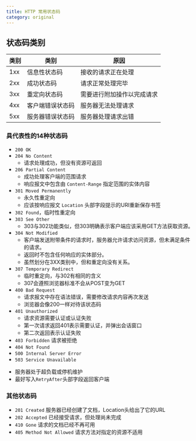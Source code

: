 ```yaml
---
title: HTTP 常用状态码
category: original
---
```


## 状态码类别

|类别|类别|原因|
|----|----|----|
|1xx|信息性状态码|接收的请求正在处理|
|2xx|成功状态码|请求正常处理完毕|
|3xx|重定向状态码|需要进行附加操作以完成请求|
|4xx|客户端错误状态码|服务器无法处理请求|
|5xx|服务器错误状态码|服务器处理请求出错|

### 具代表性的14种状态码

- `200 OK`
- `204 No Content`
  + 请求处理成功，但没有资源可返回
- `206 Partial Content`
  + 成功处理客户端的范围请求
  + 响应报文中包含由 `Content-Range` 指定范围的实体内容
- `301 Moved Permanently`
  + 永久性重定向
  + 应该按响应报文 `Location` 头部字段提示的URI重新保存书签
- `302 Found`，临时性重定向
- `303 See Other`
  + 303与302功能类似，但303明确表示客户端应该采用GET方法获取资源。
- `304 Not Modified`
  + 客户端发送附带条件的请求时，服务器允许请求访问资源，但未满足条件的请求。
  + 返回时不包含任何响应的实体部分。
  + 虽然划分在3XX类别中，但和重定向没有关系。
- `307 Temporary Redirect`
  + 临时重定向，与302有相同的含义
  + 307会遵照浏览器标准不会从POST变为GET
- `400 Bad Request`
  + 请求报文中存在语法错误，需要修改请求内容再次发送
  + 浏览器会像200一样对待该状态码
- `401 Unauthorized`
  + 请求资源需要认证或认证失败
  + 第一次请求返回401表示需要认证，并弹出会话窗口
  + 第二次返回表示认证失败
- `403 Forbidden` 请求被拒绝
- `404 Not Found`
- `500 Internal Server Error`
- `503 Service Unavailable`
 + 服务器处于超负载或停机维护
 + 最好写入`RetryAfter`头部字段返回客户端

### 其他状态码

* `201 Created` 服务器已经创建了文档，Location头给出了它的URL
* `202 Accepted` 已经接受请求，但处理尚未完成
* `410 Gone` 请求的文档已经不再可用
* `405 Method Not Allowed` 请求方法对指定的资源不适用

